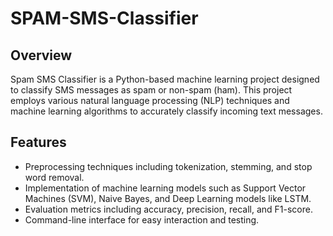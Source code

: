 # SPAM-SMS-Classifier

## Overview
Spam SMS Classifier is a Python-based machine learning project designed to classify SMS messages as spam or non-spam (ham). This project employs various natural language processing (NLP) techniques and machine learning algorithms to accurately classify incoming text messages.

## Features
- Preprocessing techniques including tokenization, stemming, and stop word removal.
- Implementation of machine learning models such as Support Vector Machines (SVM), Naive Bayes, and Deep Learning models like LSTM.
- Evaluation metrics including accuracy, precision, recall, and F1-score.
- Command-line interface for easy interaction and testing.

